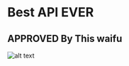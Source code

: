 # Best API EVER


## APPROVED By This waifu


![alt text](https://static.fandomspot.com/images/03/12998/00-featured-mai-sakurajima-bunny-girl-anime-sweater-screenshot.jpg)